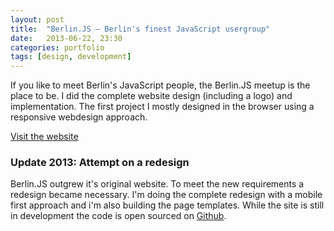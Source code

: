 ```yaml
---
layout: post
title:  "Berlin.JS – Berlin's finest JavaScript usergroup"
date:   2013-06-22, 23:30
categories: portfolio
tags: [design, development]
---
```


If you like to meet Berlin's JavaScript people, the Berlin.JS meetup is the place to be. I did the complete website design (including a logo) and implementation. The first project I mostly designed in the browser using a responsive webdesign approach.

[Visit the website](http://berlinjs.org)

### Update 2013: Attempt on a redesign
Berlin.JS outgrew it's original website. To meet the new requirements a redesign became necessary. I'm doing the complete redesign with a mobile first approach and i'm also building the page templates. While the site is still in development the code is open sourced on [Github](https://github.com/berlinjs/new-berlinjs.org).
